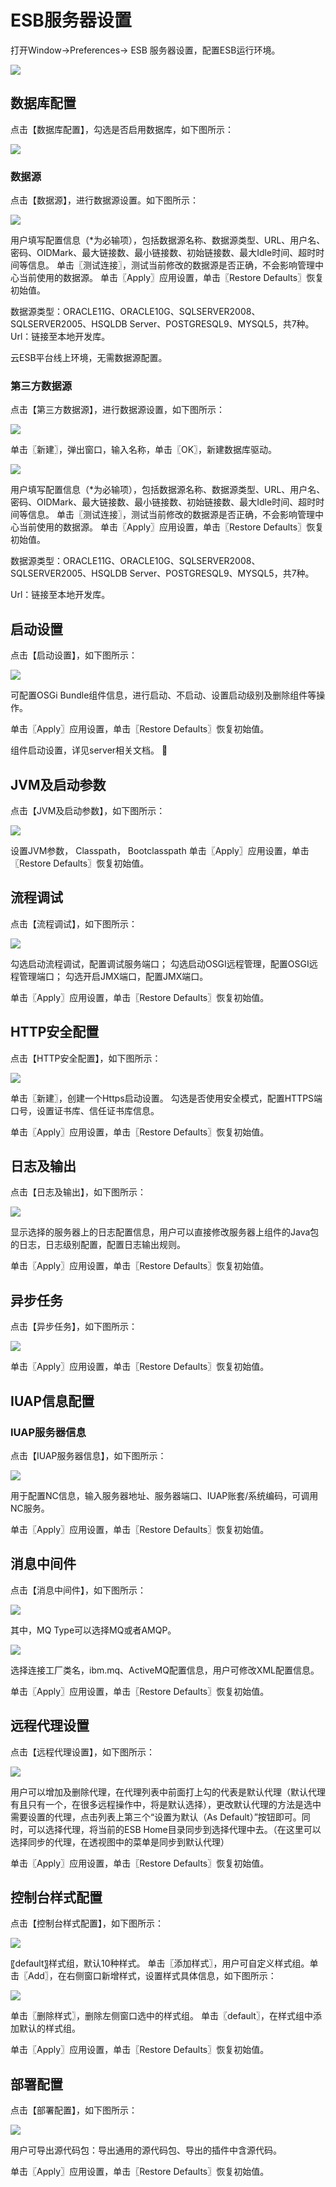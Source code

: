 # ESB服务器设置

打开Window->Preferences-> ESB 服务器设置，配置ESB运行环境。 

![](/assets/6-/image8.png) 

## 数据库配置

点击【数据库配置】，勾选是否启用数据库，如下图所示： 

![](/assets/6-/image9.png)

### 数据源

点击【数据源】，进行数据源设置。如下图所示： 

![](/assets/6-/image10.png)

用户填写配置信息（*为必输项），包括数据源名称、数据源类型、URL、用户名、密码、OIDMark、最大链接数、最小链接数、初始链接数、最大Idle时间、超时时间等信息。
单击〖测试连接〗，测试当前修改的数据源是否正确，不会影响管理中心当前使用的数据源。
单击〖Apply〗应用设置，单击〖Restore Defaults〗恢复初始值。

数据源类型：ORACLE11G、ORACLE10G、SQLSERVER2008、SQLSERVER2005、HSQLDB Server、POSTGRESQL9、MYSQL5，共7种。
Url：链接至本地开发库。

云ESB平台线上环境，无需数据源配置。 

### 第三方数据源

点击【第三方数据源】，进行数据源设置，如下图所示：

![](/assets/6-/image11.png)

单击〖新建〗，弹出窗口，输入名称，单击〖OK〗，新建数据库驱动。 

![](/assets/6-/image12.png)

用户填写配置信息（*为必输项），包括数据源名称、数据源类型、URL、用户名、密码、OIDMark、最大链接数、最小链接数、初始链接数、最大Idle时间、超时时间等信息。
单击〖测试连接〗，测试当前修改的数据源是否正确，不会影响管理中心当前使用的数据源。
单击〖Apply〗应用设置，单击〖Restore Defaults〗恢复初始值。

数据源类型：ORACLE11G、ORACLE10G、SQLSERVER2008、SQLSERVER2005、HSQLDB Server、POSTGRESQL9、MYSQL5，共7种。

Url：链接至本地开发库。 

## 启动设置

点击【启动设置】，如下图所示： 

![](/assets/6-/image13.png)

可配置OSGi Bundle组件信息，进行启动、不启动、设置启动级别及删除组件等操作。

单击〖Apply〗应用设置，单击〖Restore Defaults〗恢复初始值。

组件启动设置，详见server相关文档。 

## JVM及启动参数

点击【JVM及启动参数】，如下图所示： 

![](/assets/6-/image14.png)

设置JVM参数，
 Classpath，
Bootclasspath
单击〖Apply〗应用设置，单击〖Restore Defaults〗恢复初始值。 

## 流程调试

点击【流程调试】，如下图所示： 

![](/assets/6-/image15.png)

勾选启动流程调试，配置调试服务端口；
勾选启动OSGI远程管理，配置OSGI远程管理端口；
勾选开启JMX端口，配置JMX端口。

单击〖Apply〗应用设置，单击〖Restore Defaults〗恢复初始值。

## HTTP安全配置

点击【HTTP安全配置】，如下图所示： 

![](/assets/6-/image16.png)

单击〖新建〗，创建一个Https启动设置。
勾选是否使用安全模式，配置HTTPS端口号，设置证书库、信任证书库信息。

单击〖Apply〗应用设置，单击〖Restore Defaults〗恢复初始值。 

## 日志及输出

点击【日志及输出】，如下图所示： 

![](/assets/6-/image17.png)

显示选择的服务器上的日志配置信息，用户可以直接修改服务器上组件的Java包的日志，日志级别配置，配置日志输出规则。

单击〖Apply〗应用设置，单击〖Restore Defaults〗恢复初始值。 

## 异步任务

点击【异步任务】，如下图所示： 

![](/assets/6-/image18.png)

单击〖Apply〗应用设置，单击〖Restore Defaults〗恢复初始值。 

## IUAP信息配置

### IUAP服务器信息

点击【IUAP服务器信息】，如下图所示： 

![](/assets/6-/image19.png)

用于配置NC信息，输入服务器地址、服务器端口、IUAP账套/系统编码，可调用NC服务。

单击〖Apply〗应用设置，单击〖Restore Defaults〗恢复初始值。 

## 消息中间件

点击【消息中间件】，如下图所示： 

![](/assets/6-/image20.png)

其中，MQ Type可以选择MQ或者AMQP。 

![](/assets/6-/image21.png)



选择连接工厂类名，ibm.mq、ActiveMQ配置信息，用户可修改XML配置信息。

单击〖Apply〗应用设置，单击〖Restore Defaults〗恢复初始值。

## 远程代理设置

点击【远程代理设置】，如下图所示： 

![](/assets/6-/image22.png)

用户可以增加及删除代理，在代理列表中前面打上勾的代表是默认代理（默认代理有且只有一个，在很多远程操作中，将是默认选择），更改默认代理的方法是选中需要设置的代理，点击列表上第三个“设置为默认（As Default）”按钮即可。同时，可以选择代理，将当前的ESB Home目录同步到选择代理中去。（在这里可以选择同步的代理，在透视图中的菜单是同步到默认代理）

单击〖Apply〗应用设置，单击〖Restore Defaults〗恢复初始值。 

## 控制台样式配置

点击【控制台样式配置】，如下图所示： 

![](/assets/6-/image23.png)

〖default〗样式组，默认10种样式。
单击〖添加样式〗，用户可自定义样式组。单击〖Add〗，在右侧窗口新增样式，设置样式具体信息，如下图所示：

![](/assets/6-/image24.png) 

单击〖删除样式〗，删除左侧窗口选中的样式组。
单击〖default〗，在样式组中添加默认的样式组。

单击〖Apply〗应用设置，单击〖Restore Defaults〗恢复初始值。 

## 部署配置

点击【部署配置】，如下图所示：

![](/assets/6-/image25.png)

用户可导出源代码包：导出通用的源代码包、导出的插件中含源代码。

单击〖Apply〗应用设置，单击〖Restore Defaults〗恢复初始值。 


















